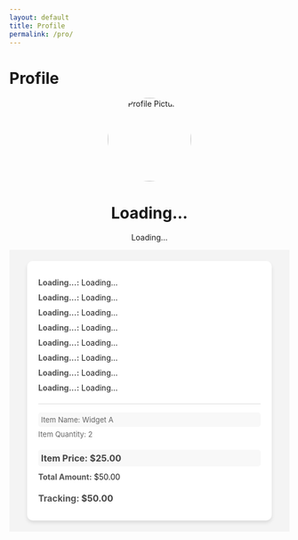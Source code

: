 ```yaml
---
layout: default
title: Profile
permalink: /pro/
---
```


# Profile

<title>Profile Page</title>

<div id="profilePage">
  <div class="profile-container">
    <img id="profilePicture" src="default-avatar.png" alt="Profile Picture">
    <h1 id="profileName">Loading...</h1>
    <p id="profileEmail">Loading...</p>
  </div>

 <div id="results-container">
  <div class="result-card">
    <p><strong>Loading...:</strong> Loading...</p>
    <p><strong>Loading...:</strong> Loading...</p>
    <p><strong>Loading...:</strong> Loading...</p>
    <p><strong>Loading...:</strong> Loading...</p>
    <p><strong>Loading...:</strong> Loading...</p>
    <p><strong>Loading...:</strong> Loading...</p>
    <p><strong>Loading...:</strong> Loading...</p>
    <p><strong>Loading...:</strong> Loading...</p>
    <div>
      <p>Item Name: Widget A</p>
      <p>Item Quantity: 2</p>
      <p>Item Price: $25.00</p>
    </div>
    <p><strong>Total Amount:</strong> $50.00</p>
    <p><strong>Tracking:</strong> $50.00</p>
  </div>
</div>




  <style>
  /* Add some basic styles */
  .profile-container {
    text-align: center;
  }

  .profile-container img {
    width: 150px;
    height: 150px;
    border-radius: 50%;
  }

  .account-info {
    margin-top: 20px;
  }

  .account-info p {
    margin: 5px 0;
  }

/* Results Container */
#results-container {
  display: flex;
  flex-wrap: wrap;
  gap: 20px;
  padding: 20px;
  justify-content: center;
  background-color: #f4f4f4;
}

/* Individual Result Card */
.result-card {
  background-color: #fff;
  border-radius: 10px;
  box-shadow: 0 4px 6px rgba(0, 0, 0, 0.1);
  padding: 20px;
  max-width: 400px;
  width: 100%;
  transition: transform 0.3s ease, box-shadow 0.3s ease;
}

.result-card:hover {
  transform: translateY(-5px);
  box-shadow: 0 6px 12px rgba(0, 0, 0, 0.15);
}

/* Result Card Content */
.result-card p {
  margin: 10px 0;
  font-size: 14px;
}

.result-card strong {
  color: #555;
}

/* Items Section */
.result-card div {
  margin-top: 20px;
  border-top: 1px solid #ddd;
  padding-top: 10px;
}

.result-card div p {
  margin: 5px 0;
  font-size: 13px;
  color: #666;
}

.result-card div p:nth-child(odd) {
  background-color: #f8f8f8;
  padding: 5px;
  border-radius: 5px;
}

/* Total Amount */
.result-card p:last-of-type {
  font-size: 16px;
  font-weight: bold;
  color: #444;
  margin-top: 20px;
}

/* Responsive Design */
@media (max-width: 768px) {
  #results-container {
    flex-direction: column;
    align-items: center;
  }

  .result-card {
    max-width: 90%;
  }
}
</style>




<script>
  const apiUrl = "https://script.google.com/macros/s/AKfycbw7gi9GqPCwPdFBlmpHTn12dEbLtp1Cq1z8IDJoxqYvsEgjE4HmfXKLrJExfdCz6cgQYw/exec + accountNumber"; // Replace with your Web App URL

  // Display loading state before fetching data
  function displayLoadingState() {
    const resultsContainer = document.getElementById("results-container");
    resultsContainer.innerHTML = "<p>Loading...</p>";
  }

  // Fetch data by email
  async function fetchDataByEmail(email) {
    try {
      displayLoadingState(); // Show loading before fetching data
      console.log("Fetching data for email:", email);

      const response = await fetch(`${apiUrl}?email=${encodeURIComponent(email)}`);
      console.log("Response received:", response);

      if (!response.ok) {
        console.error(`HTTP Error: ${response.status}`);
        throw new Error(`HTTP error! Status: ${response.status}`);
      }

      const data = await response.json();
      console.log("Raw API Response:", data);

      // Filter data for the given email
      const filteredData = data.filter(record => record.email === email);
      console.log("Filtered Data:", filteredData);

      if (filteredData.length === 0) {
        console.warn("No data found for the provided email.");
        displayResults([]);
        return;
      }

      displayResults(filteredData);
    } catch (error) {
      console.error("Fetch Error:", error);
      displayResults([]);
    }
  }

  // Format address with fallback values
  function formatAddress(street, city, state, postal, country) {
    return [street, city, state, postal, country]
      .map(part => escapeHTML(part || "N/A"))
      .join(", ");
  }

  // Escape HTML to prevent injection
  function escapeHTML(str) {
    const element = document.createElement('div');
    if (str) element.innerText = str;
    return element.innerHTML;
  }

  // Display results in the container
  function displayResults(results) {
    const resultsContainer = document.getElementById("results-container");
    resultsContainer.innerHTML = ""; // Clear previous results

    if (results.length === 0) {
      resultsContainer.innerHTML = "<p>No results found.</p>";
      return;
    }

    // Group results by orderId and display them
    const groupedResults = results.reduce((acc, result) => {
      const { orderId } = result;

      if (!acc[orderId]) {
        acc[orderId] = {
          ...result,
          items: [],
          totalAmount: 0
        };
      }

      const itemTotal = parseFloat(result.itemPrice || 0) * parseInt(result.itemQuantity || 0, 10);
      acc[orderId].items.push({
        itemName: result.itemName,
        itemQuantity: result.itemQuantity,
        itemPrice: result.itemPrice,
        itemTotal: itemTotal
      });

      acc[orderId].totalAmount += itemTotal;
      return acc;
    }, {});

    // Create and append result cards
    Object.values(groupedResults).forEach(order => {
      const resultCard = document.createElement("div");
      resultCard.className = "result-card";

      let itemsHTML = order.items
        .map(
          item => `
          <p>Item Name: ${item.itemName || "N/A"}</p>
          <p>Item Quantity: ${item.itemQuantity || "N/A"}</p>
          <p>Item Price: $${parseFloat(item.itemPrice || 0).toFixed(2)}</p>
          <p>Item Total: $${item.itemTotal.toFixed(2)}</p>
          <hr>`
        )
        .join("");

      resultCard.innerHTML = `
        <p><strong>Order ID:</strong> ${order.orderId || "N/A"}</p>
        <p><strong>Total Amount:</strong> $${parseFloat(order.totalAmount).toFixed(2)}</p>
        <div>${itemsHTML}</div>
        <p><strong>Billing Address:</strong> ${formatAddress(
          order.billingStreet,
          order.billingCity,
          order.billingState,
          order.billingPostal,
          order.billingCountry
        )}</p>
        <p><strong>Shipping Address:</strong> ${formatAddress(
          order.shippingStreet,
          order.shippingCity,
          order.shippingState,
          order.shippingPostal,
          order.shippingCountry
        )}</p>
        <p><strong>Phone:</strong> ${order.phone || "N/A"}</p>
        <p><strong>Email:</strong> ${order.email || "N/A"}</p>
      `;

      resultsContainer.appendChild(resultCard);
    });
  }

  // Get logged-in user's email from localStorage
  function getLoggedInUserEmail() {
    return localStorage.getItem("userEmail") || null;
  }

  // Fetch data on DOMContentLoaded
  document.addEventListener("DOMContentLoaded", () => {
    const userEmail = getLoggedInUserEmail();
    if (userEmail) {
      console.log("User email found:", userEmail);
      fetchDataByEmail(userEmail);
    } else {
      console.warn("No user email found in localStorage.");
    }
  });
</script>
